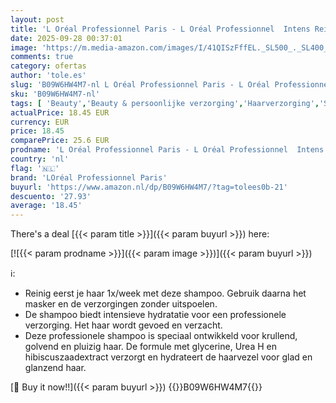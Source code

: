 ```yaml
---
layout: post
title: 'L Oréal Professionnel Paris - L Oréal Professionnel  Intens Reinigende Shampoo  Voor Golvend en Krullend Haar  Reinigt en Hydrateert Krullen Zacht  Met Glycerine  Ureum H en Hibiscuszaadextract  Curl Expression  300ml'
date: 2025-09-28 00:37:01
image: 'https://m.media-amazon.com/images/I/41QISzFffEL._SL500_._SL400_.jpg'
comments: true
category: ofertas
author: 'tole.es'
slug: 'B09W6HW4M7-nl L Oréal Professionnel Paris - L Oréal Professionnel Intens...'
sku: 'B09W6HW4M7-nl'
tags: [ 'Beauty','Beauty & persoonlijke verzorging','Haarverzorging','Shampoo & conditioner','Shampoos','loréal professionnel paris','🇳🇱', ]
actualPrice: 18.45 EUR
currency: EUR
price: 18.45
comparePrice: 25.6 EUR
prodname: 'L Oréal Professionnel Paris - L Oréal Professionnel  Intens Reinigende Shampoo  Voor Golvend en Krullend Haar  Reinigt en Hydrateert Krullen Zacht  Met Glycerine  Ureum H en Hibiscuszaadextract  Curl Expression  300ml'
country: 'nl'
flag: '🇳🇱'
brand: 'LOréal Professionnel Paris'
buyurl: 'https://www.amazon.nl/dp/B09W6HW4M7/?tag=tolees0b-21'
descuento: '27.93'
average: '18.45'
---
```


There's a deal [{{< param title >}}]({{< param buyurl >}})  here:

[![{{< param prodname >}}]({{< param image >}})]({{< param buyurl >}})

ℹ️:

- Reinig eerst je haar 1x/week met deze shampoo. Gebruik daarna het masker en de verzorgingen zonder uitspoelen.
- De shampoo biedt intensieve hydratatie voor een professionele verzorging. Het haar wordt gevoed en verzacht.
- Deze professionele shampoo is speciaal ontwikkeld voor krullend, golvend en pluizig haar. De formule met glycerine, Urea H en hibiscuszaadextract verzorgt en hydrateert de haarvezel voor glad en glanzend haar.

[🛒 Buy it now!!]({{< param buyurl >}})
{{<world>}}B09W6HW4M7{{</world>}}
